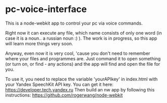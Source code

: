 pc-voice-interface
==================

This is a node-webkit app to control your pc via voice commands.

Right now it can execute any file, which name consists of only one word (in case it is a noun.. a russian noun :) ).
The work is in progress, so this app will learn more things very soon.

Anyway, even now it is very cool, 'cause you don't need to remember where your files and programmes are. Just command it to open something (or turn on, or find - any actions) and the app will find and open the file for you.


To use it, you need to replace the variable 'yourAPIkey' in index.html with your Yandex SpeechKit API key. You can get it here: https://developer.tech.yandex.ru
Then build an nw app by following this instructions: https://github.com/rogerwang/node-webkit
